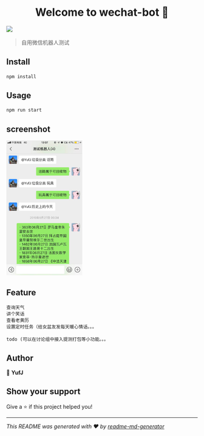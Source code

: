 <h1 align="center">Welcome to wechat-bot 👋</h1>
<p>
  <img src="https://img.shields.io/badge/version-0.0.1-blue.svg?cacheSeconds=2592000" />
</p>

> 自用微信机器人测试

## Install

```sh
npm install
```

## Usage

```sh
npm run start
```

## screenshot

<img src="./screenshot/WechatIMG3.jpeg" width="200" />


## Feature

```
查询天气
讲个笑话
查看老黄历
设置定时任务（给女盆友发每天暖心情话。。。

todo (可以在讨论组中接入提测打包等小功能。。。
```

## Author

👤 **YufJ**


## Show your support

Give a ⭐️ if this project helped you!

***
_This README was generated with ❤️ by [readme-md-generator](https://github.com/kefranabg/readme-md-generator)_